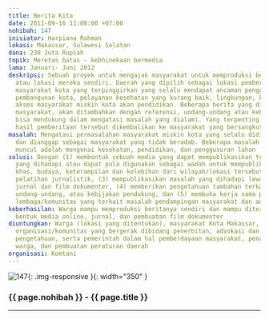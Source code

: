 ```yaml
---
title: Berita Kita
date: 2011-09-16 11:08:00 +07:00
nohibah: 147
inisiator: Harpiana Rahman
lokasi: Makassar, Sulawesi Selatan
dana: 230 Juta Rupiah
topik: Meretas batas - kebhinekaan bermedia
lama: Januari- Juni 2012
deskripsi: Sebuah proyek untuk mengajak masyarakat untuk memproduksi berita di wilayah
  atau lokasi mereka sendiri. Daerah yang dipilih sebagai lokasi pemberitaan adalah
  masyarakat kota yang terpinggirkan yang selalu mendapat ancaman penggusuran akibat
  pembangunan kota, pelayanan kesehatan yang kurang baik, lingkungan, kemiskinan dan
  akses masyarakat miskin kota akan pendidikan. Beberapa berita yang diproduksi oleh
  masyarakat, akan ditambahkan dengan referensi, undang-undang atau kebijakan yang
  bisa mendukung dalam mengatasi masalah yang dialami. Yang terpenting adalah laporan
  hasil pemberitaan tersebut dikembalikan ke masyarakat yang bersangkutan agar diketahui
masalah: Mengatasi permasalahan masyarakat miskin kota yang selalu didiskriminasikan
  dan dianggap sebagai masyarakat yang tidak beradab. Beberapa masalah yang sering
  muncul adalah mengenai kesehatan, pendidikan, dan penggusuran lahan
solusi: Dengan (1) membentuk sebuah media yang dapat mempublikasikan terkait masalah
  yang dihadapi atau dapat pula digunakan sebagai wadah untuk mempublikasikan ciri
  khas, budaya, keterampilan dan kelebihan dari wilayah/lokasi tersebut, (2) mengadakan
  pelatihan jurnalistik, (3) mempublikasikan masalah yang dihadapi lewat media online,
  jurnal dan film dokumenter, (4) memberikan pengetahuan tambahan terkait peraturan,
  undang-undang, atau kebijakan pendukung, dan (5) membuka kerja sama pada beberapa
  lembaga/komunitas yang terkait masalah pendampingan masyarakat dan advokasi
keberhasilan: Warga mampu memproduksi beritanya sendiri dan mampu diterbitkan dalam
  bentuk media online, jurnal, dan pembuatan film dokumenter
diuntungkan: Warga (lokasi yang ditentukan), masyarakat Kota Makassar, pemerhati media,
  organisasi/komunitas yang bergerak dibidang penerbitan, advokasi dan pengembangan
  pengetahuan, serta pemerintah dalam hal pemberdayaan masyarakat, penataan pemukiman
  warga, dan pembuatan peraturan daerah
organisasi: Komtani
---
```


![147](/static/img/hibahcmb/147.png){: .img-responsive }{: width="350" }

### {{ page.nohibah }} - {{ page.title }}

---
